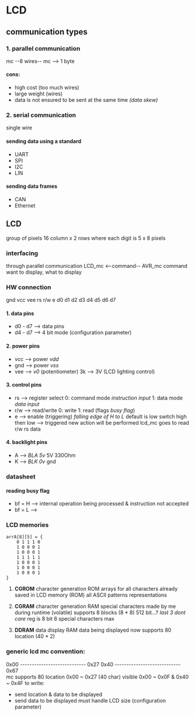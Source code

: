 # LCD

## communication types
### 1. parallel communication
mc --8 wires-- mc --> 1 byte
#### cons:
- high cost (too much wires)
- large weight (wires)
- data is not ensured to be sent at the same time _(data skew)_
### 2. serial communication
single wire 
#### sending data using a standard
- UART
- SPI
- I2C
- LIN
#### sending data frames
- CAN
- Ethernet

## LCD
group of pixels
16 column x 2 rows where each digit is 5 x 8 pixels

### interfacing
through parallel communication
LCD_mc <--command-- AVR_mc
command want to display, what to display

### HW connection
gnd vcc vee rs r/w e d0 d1 d2 d3 d4 d5 d6 d7
#### 1. data pins
- d0 - d7 --> data pins
- d4 - d7 --> 4 bit mode (configuration parameter)
#### 2. power pins
- vcc --> power _vdd_
- gnd --> power _vss_
- vee --> _v0_ (potentiometer) 3k --> 3V (LCD lighting control)
#### 3. control pins
- rs --> register select
0: command mode _instruction input_
1: data mode _data input_
- r/w --> read/write
0: write
1: read (flags _busy flag_)
- e --> enable (triggering) _falling edge of H to L_
default is low
switch high then low --> triggered new action will be performed
lcd_mc goes to read r/w rs data
#### 4. backlight pins
- A --> _BLA 5v_ 5V 330Ohm
- K --> _BLK 0v_ gnd

### datasheet

#### reading busy flag
- bf = H --> internal operation being processed & instruction not accepted
- bf = L --> 

### LCD memories
    arrA[8][5] = {
        0 1 1 1 0
        1 0 0 0 1
        1 0 0 0 1
        1 1 1 1 1
        1 0 0 0 1
        1 0 0 0 1
        1 0 0 0 1
    } 

1. **CGROM** character generation ROM
arrays for all characters already saved in LCD memory (ROM)
all ASCII patterns representations 

2. **CGRAM** character generation RAM
special characters made by me during runtime (volatile)
supports 8 blocks 
(8 * 8) 512 bit...? _last 3 dont care_ reg is 8 bit
8 special characters max

3. **DDRAM** data display RAM
data being displayed now
supports 80 location (40 * 2)

### generic lcd mc convention:
0x00    ----------------------------    0x27
0x40    ----------------------------    0x67    
mc supports 80 location 0x00 ~ 0x27 (40 char)
visible 0x00 ~ 0x0F & 0x40 ~ 0x4F
to write:
- send location & data to be displayed
- send data to be displayed
must handle LCD size (configuration parameter)












